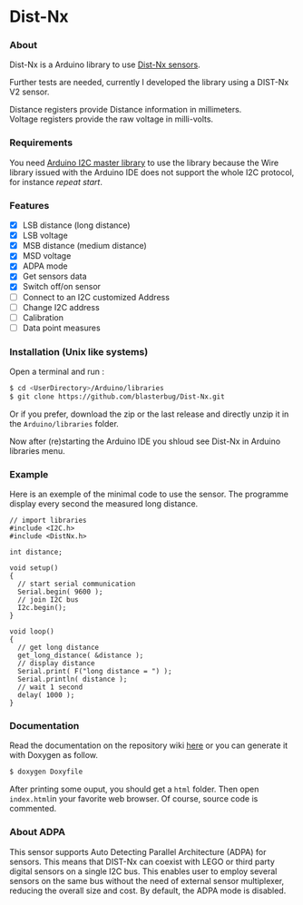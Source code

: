 # Dist-Nx

### About

Dist-Nx is a Arduino library to use [Dist-Nx sensors].

Further tests are needed, currently I developed the library using a 
DIST-Nx V2 sensor.

Distance registers provide Distance information in millimeters.  
Voltage registers provide the raw voltage in milli-volts.

### Requirements

You need  [Arduino I2C master library] to use the library because the Wire 
library issued with the Arduino IDE does not support the whole 
I2C protocol, for instance *repeat start*.

### Features

- [x] LSB distance (long distance)
- [x] LSB voltage
- [x] MSB distance (medium distance)
- [x] MSD voltage
- [x] ADPA mode
- [x] Get sensors data
- [x] Switch off/on sensor
- [ ] Connect to an I2C customized Address
- [ ] Change I2C address
- [ ] Calibration
- [ ] Data point measures

### Installation (Unix like systems)

Open a terminal and run :
```bash
$ cd <UserDirectory>/Arduino/libraries
$ git clone https://github.com/blasterbug/Dist-Nx.git
```

Or if you prefer, download the zip or the last release and directly unzip it in the `Arduino/libraries` folder.

Now after (re)starting the Arduino IDE you shloud see Dist-Nx in Arduino 
libraries menu.

### Example

Here is an exemple of the minimal code to use the sensor. The programme display
every second the measured long distance.

```arduino
// import libraries
#include <I2C.h>
#include <DistNx.h>

int distance;

void setup()
{
  // start serial communication
  Serial.begin( 9600 );
  // join I2C bus
  I2c.begin();
}

void loop()
{
  // get long distance
  get_long_distance( &distance );
  // display distance
  Serial.print( F("long distance = ") );
  Serial.println( distance );
  // wait 1 second
  delay( 1000 );
}
```

### Documentation

Read the documentation on the repository wiki [here](https://github.com/blasterbug/DistNx/wiki) or you can generate it with Doxygen as follow.

```bash
$ doxygen Doxyfile
```
After printing some ouput, you should get a `html` folder. Then open 
`index.html`in your favorite web browser. Of course, source code is commented.

### About ADPA

This sensor supports Auto Detecting Parallel Architecture (ADPA) for sensors. This means that DIST-Nx can coexist with LEGO or third party digital sensors on a single I2C bus. This enables user to employ several sensors on the same bus without the need of external sensor multiplexer, reducing the overall size and cost. By default, the ADPA mode is disabled.

[Dist-Nx sensors]: http://www.mindsensors.com/index.php?module=pagemaster&PAGE_user_op=view_page&PAGE_id=73
[Arduino I2C master library]: http://dsscircuits.com/articles/arduino-i2c-master-library
[DIST-Nx wiki]: https://github.com/blasterbug/DistNx/wiki

